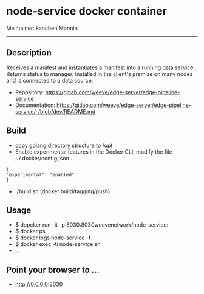 # node-service docker container

Maintainer: kanchen Monnin

------



## Description

Receives a manifest and instantiates a manifest into a running data service. Returns status to manager. Installed in the client's premise on many nodes and is connected to a data source.

- Repository: https://gitlab.com/weeve/edge-server/edge-pipeline-service 
- Documentation: https://gitlab.com/weeve/edge-server/edge-pipeline-service/-/blob/dev/README.md


## Build
- copy golang directory structure to /opt
- Enable experimental features in the Docker CLI, modify the file ~/.docker/config.json .
```
{
"experimental": "enabled"
}
```
- ./build.sh             (docker build/tagging/push)



## Usage

- $ dopcker run -it -p 8030:8030weevenetwork/node-service:<tag>
- $ docker ps
- $ docker logs node-service -f
- $ docker exec -ti node-service sh
- ...



## Point your browser to ...

- http://0.0.0.0:8030
